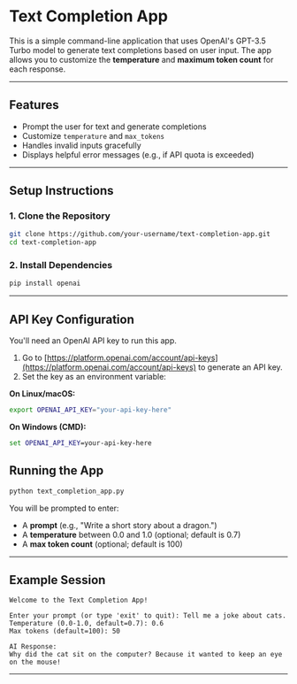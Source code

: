 # Text Completion App

This is a simple command-line application that uses OpenAI's GPT-3.5 Turbo model to generate text completions based on user input. The app allows you to customize the **temperature** and **maximum token count** for each response.

---

## Features

- Prompt the user for text and generate completions
- Customize `temperature` and `max_tokens`
- Handles invalid inputs gracefully
- Displays helpful error messages (e.g., if API quota is exceeded)

---

## Setup Instructions

### 1. Clone the Repository

```bash
git clone https://github.com/your-username/text-completion-app.git
cd text-completion-app
```

### 2. Install Dependencies

```bash
pip install openai
```

---

## API Key Configuration

You'll need an OpenAI API key to run this app.

1. Go to [https://platform.openai.com/account/api-keys](https://platform.openai.com/account/api-keys) to generate an API key.
2. Set the key as an environment variable:

**On Linux/macOS:**

```bash
export OPENAI_API_KEY="your-api-key-here"
```

**On Windows (CMD):**

```cmd
set OPENAI_API_KEY=your-api-key-here
```



## Running the App

```bash
python text_completion_app.py
```

You will be prompted to enter:

- A **prompt** (e.g., "Write a short story about a dragon.")
- A **temperature** between 0.0 and 1.0 (optional; default is 0.7)
- A **max token count** (optional; default is 100)

---

## Example Session

```text
Welcome to the Text Completion App!

Enter your prompt (or type 'exit' to quit): Tell me a joke about cats.
Temperature (0.0-1.0, default=0.7): 0.6
Max tokens (default=100): 50

AI Response:
Why did the cat sit on the computer? Because it wanted to keep an eye on the mouse!
```

---


